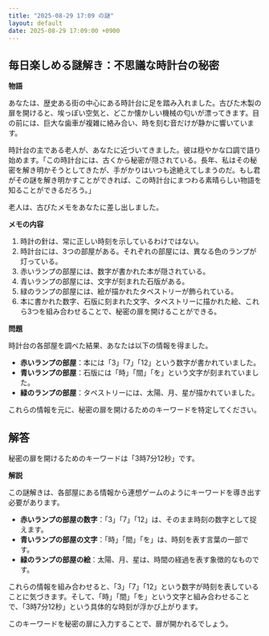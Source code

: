 ```yaml
---
title: "2025-08-29 17:09 の謎"
layout: default
date: 2025-08-29 17:09:00 +0900
---
```

## 毎日楽しめる謎解き：不思議な時計台の秘密

**物語**

あなたは、歴史ある街の中心にある時計台に足を踏み入れました。古びた木製の扉を開けると、埃っぽい空気と、どこか懐かしい機械の匂いが漂ってきます。目の前には、巨大な歯車が複雑に絡み合い、時を刻む音だけが静かに響いています。

時計台の主である老人が、あなたに近づいてきました。彼は穏やかな口調で語り始めます。「この時計台には、古くから秘密が隠されている。長年、私はその秘密を解き明かそうとしてきたが、手がかりはいつも途絶えてしまうのだ。もし君がその謎を解き明かすことができれば、この時計台にまつわる素晴らしい物語を知ることができるだろう。」

老人は、古びたメモをあなたに差し出しました。

**メモの内容**

1. 時計の針は、常に正しい時刻を示しているわけではない。
2. 時計台には、3つの部屋がある。それぞれの部屋には、異なる色のランプが灯っている。
3. 赤いランプの部屋には、数字が書かれた本が隠されている。
4. 青いランプの部屋には、文字が刻まれた石版がある。
5. 緑のランプの部屋には、絵が描かれたタペストリーが飾られている。
6. 本に書かれた数字、石版に刻まれた文字、タペストリーに描かれた絵、これら3つを組み合わせることで、秘密の扉を開けることができる。

**問題**

時計台の各部屋を調べた結果、あなたは以下の情報を得ました。

*   **赤いランプの部屋**：本には「3」「7」「12」という数字が書かれていました。
*   **青いランプの部屋**：石版には「時」「間」「を」という文字が刻まれていました。
*   **緑のランプの部屋**：タペストリーには、太陽、月、星が描かれていました。

これらの情報を元に、秘密の扉を開けるためのキーワードを特定してください。

## 解答

秘密の扉を開けるためのキーワードは「3時7分12秒」です。

**解説**

この謎解きは、各部屋にある情報から連想ゲームのようにキーワードを導き出す必要があります。

*   **赤いランプの部屋の数字**：「3」「7」「12」は、そのまま時刻の数字として捉えます。
*   **青いランプの部屋の文字**：「時」「間」「を」は、時刻を表す言葉の一部です。
*   **緑のランプの部屋の絵**：太陽、月、星は、時間の経過を表す象徴的なものです。

これらの情報を組み合わせると、「3」「7」「12」という数字が時刻を表していることに気づきます。そして、「時」「間」「を」という文字と組み合わせることで、「3時7分12秒」という具体的な時刻が浮かび上がります。

このキーワードを秘密の扉に入力することで、扉が開かれるでしょう。
